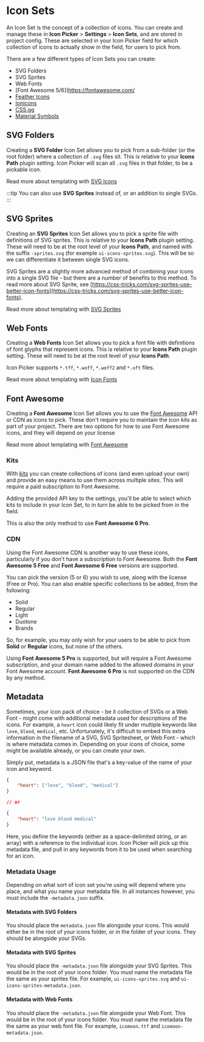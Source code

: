 # Icon Sets
An Icon Set is the concept of a collection of icons. You can create and manage these in **Icon Picker** > **Settings** > **Icon Sets**, and are stored in project config. These are selected in your Icon Picker field for which collection of icons to actually show in the field, for users to pick from.

There are a few different types of Icon Sets you can create:

- SVG Folders
- SVG Sprites
- Web Fonts
- [Font Awesome 5/6](https://fontawesome.com/
- [Feather Icons](https://feathericons.com/)
- [Ionicons](https://ionic.io/ionicons)
- [CSS.gg](https://css.gg/)
- [Material Symbols](https://fonts.google.com/icons)

## SVG Folders
Creating a **SVG Folder** Icon Set allows you to pick from a sub-folder (or the root folder) where a collection of `.svg` files sit. This is relative to your **Icons Path** plugin setting. Icon Picker will scan all `.svg` files in that folder, to be a pickable icon.

Read more about templating with [SVG Icons](docs:template-guides/rendering-icons#svg-folders)

:::tip
You can also use **SVG Sprites** instead of, or an addition to single SVGs.
:::

## SVG Sprites
Creating an **SVG Sprites** Icon Set allows you to pick a sprite file with definitions of SVG sprites. This is relative to your **Icons Path** plugin setting. These will need to be at the root level of your **Icons Path**, and named with the suffix `-sprites.svg` (for example `ui-icons-sprites.svg`). This will be so we can differentiate it between single SVG icons.

SVG Sprites are a slightly more advanced method of combining your icons into a single SVG file - but there are a number of benefits to this method. To read more about SVG Sprite, see [https://css-tricks.com/svg-sprites-use-better-icon-fonts](https://css-tricks.com/svg-sprites-use-better-icon-fonts).

Read more about templating with [SVG Sprites](docs:template-guides/rendering-icons#svg-sprites)

## Web Fonts
Creating a **Web Fonts** Icon Set allows you to pick a font file with definitions of font glyphs that represent icons. This is relative to your **Icons Path** plugin setting. These will need to be at the root level of your **Icons Path**.

Icon Picker supports `*.tff`, `*.woff`, `*.woff2` and `*.oft` files.

Read more about templating with [Icon Fonts](docs:template-guides/rendering-icons#icon-fonts)

## Font Awesome
Creating a **Font Awesome** Icon Set allows you to use the [Font Awesome](https://fontawesome.com/account) API or CDN as icons to pick. These don't require you to maintain the icon kits as part of your project. There are two options for how to use Font Awesome icons, and they will depend on your license

Read more about templating with [Font Awesome](docs:template-guides/rendering-icons#css-icons)

### Kits
With [kits](https://fontawesome.com/kits) you can create collections of icons (and even upload your own) and provide an easy means to use them across multiple sites. This will require a paid subscription to Font Awesome.

Adding the provided API key to the settings, you'll be able to select which kits to include in your Icon Set, to in turn be able to be picked from in the field. 

This is also the only method to use **Font Awesome 6 Pro**.

### CDN
Using the Font Awesome CDN is another way to use these icons, particularly if you don't have a subscription to Font Awesome. Both the **Font Awesome 5 Free** and **Font Awesome 6 Free** versions are supported.

You can pick the version (5 or 6) you wish to use, along with the license (Free or Pro). You can also enable specific collections to be added, from the following:

- Solid
- Regular
- Light
- Duotone
- Brands

So, for example, you may only wish for your users to be able to pick from **Solid** or **Regular** icons, but none of the others.

Using **Font Awesome 5 Pro** is supported, but will require a Font Awesome subscription, and your domain name added to the allowed domains in your Font Awesome account. **Font Awesome 6 Pro** is not supported on the CDN by any method.

## Metadata
Sometimes, your icon pack of choice - be it collection of SVGs or a Web Font - might come with additional metadata used for descriptions of the icons. For example, a `heart` icon could likely fit under multiple keywords like `love`, `blood`, `medical`, etc. Unfortunately, it's difficult to embed this extra information in the filename of a SVG, SVG Spritesheet, or Web Font - which is where metadata comes in. Depending on your icons of choice, some might be available already, or you can create your own.

Simply put, metadata is a JSON file that's a key-value of the name of your icon and keyword.

```json
{
    "heart": ["love", "blood", "medical"]
}

// or

{
    "heart": "love blood medical"
}
```

Here, you define the keywords (either as a space-delimited string, or an array) with a reference to the individual icon. Icon Picker will pick up this metadata file, and pull in any keywords from it to be used when searching for an icon.

### Metadata Usage
Depending on what sort of icon set you're using will depend where you place, and what you name your metadata file. In all instances however, you must include the `-metadata.json` suffix.

#### Metadata with SVG Folders
You should place the `metadata.json` file alongside your icons. This would either be in the root of your icons folder, or in the folder of your icons. They should be alongside your SVGs.

#### Metadata with SVG Sprites
You should place the `-metadata.json` file alongside your SVG Sprites. This would be in the root of your icons folder. You must name the metadata file the same as your sprites file. For example, `ui-icons-sprites.svg` and `ui-icons-sprites-metadata.json`.

#### Metadata with Web Fonts
You should place the `-metadata.json` file alongside your Web Font. This would be in the root of your icons folder. You must name the metadata file the same as your web font file. For example, `icomoon.ttf` and `icomoon-metadata.json`.
